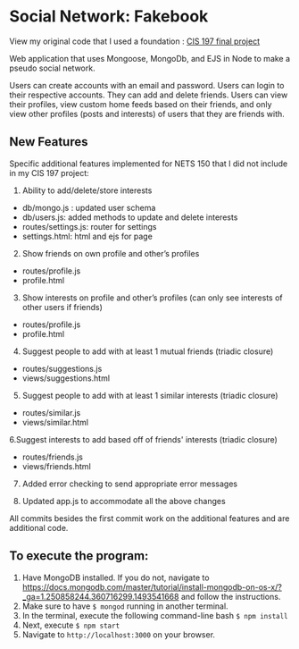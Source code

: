 # Social Network: Fakebook 

View my original code that I used a foundation : [CIS 197 final project](https://github.com/amandaklim/cis197_final_project)

Web application that uses Mongoose, MongoDb, and EJS in Node to make a pseudo social network. 


Users can create accounts with an email and password. Users can login to their respective accounts. They can add and delete friends. Users can view their profiles, view custom home feeds based on their friends, and only view other profiles (posts and interests) of users that they are friends with. 


## New Features

Specific additional features implemented for NETS 150 that I did not include in my CIS 197 project:


1. Ability to add/delete/store interests
- db/mongo.js : updated user schema
- db/users.js: added methods to update and delete interests
- routes/settings.js: router for settings
- settings.html: html and ejs for page

2. Show friends on own profile and other’s profiles
- routes/profile.js
- profile.html

3. Show interests on profile and other’s profiles (can only see interests of other users if friends)
- routes/profile.js
- profile.html

4. Suggest people to add with at least 1 mutual friends (triadic closure)
- routes/suggestions.js
- views/suggestions.html

5. Suggest people to add with at least 1 similar interests (triadic closure)
- routes/similar.js
- views/similar.html

6.Suggest interests to add based off of friends' interests (triadic closure)
- routes/friends.js
- views/friends.html

7. Added error checking to send appropriate error messages

8. Updated app.js to accommodate all the above changes

All commits besides the first commit work on the additional features and are additional code.  

## To execute the program:
1. Have MongoDB installed. If you do not, navigate to https://docs.mongodb.com/master/tutorial/install-mongodb-on-os-x/?_ga=1.250858244.360716299.1493541668 and follow the instructions.
2. Make sure to have `$ mongod` running in another terminal.
3. In the terminal, execute the following command-line bash `$ npm install`
4. Next, execute `$ npm start`
5. Navigate to `http://localhost:3000` on your browser. 